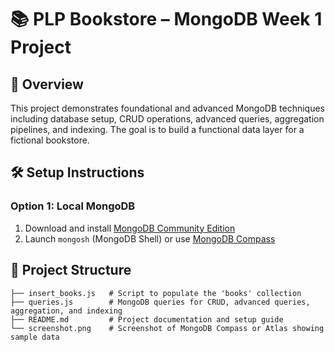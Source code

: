 # 📚 PLP Bookstore – MongoDB Week 1 Project

## 🚀 Overview
This project demonstrates foundational and advanced MongoDB techniques including database setup, CRUD operations, advanced queries, aggregation pipelines, and indexing. The goal is to build a functional data layer for a fictional bookstore.

## 🛠️ Setup Instructions

### Option 1: Local MongoDB
1. Download and install [MongoDB Community Edition](https://www.mongodb.com/try/download/community)
2. Launch `mongosh` (MongoDB Shell) or use [MongoDB Compass](https://www.mongodb.com/products/compass)

## 📂 Project Structure

```plaintext
├── insert_books.js   # Script to populate the 'books' collection
├── queries.js        # MongoDB queries for CRUD, advanced queries, aggregation, and indexing
├── README.md         # Project documentation and setup guide
└── screenshot.png    # Screenshot of MongoDB Compass or Atlas showing sample data
